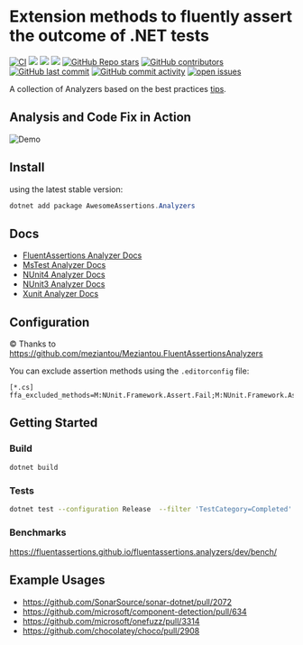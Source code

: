 # Extension methods to fluently assert the outcome of .NET tests

[![CI](https://github.com/awesomeassertions/AwesomeAssertions.Analyzers/actions/workflows/ci.yml/badge.svg?branch=main)](https://github.com/awesomeassertions/AwesomeAssertions.Analyzers/actions/workflows/ci.yml)
[![](https://img.shields.io/github/release/awesomeassertions/AwesomeAssertions.Analyzers.svg?label=latest%20release&color=007edf)](https://github.com/awesomeassertions/AwesomeAssertions.Analyzers/releases/latest)
[![](https://img.shields.io/nuget/dt/AwesomeAssertions.Analyzers.svg?label=downloads&color=007edf&logo=nuget)](https://www.nuget.org/packages/AwesomeAssertions.Analyzers)
[![](https://img.shields.io/librariesio/dependents/nuget/AwesomeAssertions.Analyzers.svg?label=dependent%20libraries)](https://libraries.io/nuget/AwesomeAssertions.Analyzers)
[![GitHub Repo stars](https://img.shields.io/github/stars/awesomeassertions/AwesomeAssertions.Analyzers)](https://github.com/awesomeassertions/AwesomeAssertions.Analyzers/stargazers)
[![GitHub contributors](https://img.shields.io/github/contributors/awesomeassertions/AwesomeAssertions.Analyzers)](https://github.com/awesomeassertions/AwesomeAssertions.Analyzers/graphs/contributors)
[![GitHub last commit](https://img.shields.io/github/last-commit/awesomeassertions/AwesomeAssertions.Analyzers)](https://github.com/awesomeassertions/AwesomeAssertions.Analyzers)
[![GitHub commit activity](https://img.shields.io/github/commit-activity/m/awesomeassertions/AwesomeAssertions.Analyzers)](https://github.com/awesomeassertions/AwesomeAssertions.Analyzers/graphs/commit-activity)
[![open issues](https://img.shields.io/github/issues/awesomeassertions/AwesomeAssertions.Analyzers)](https://github.com/awesomeassertions/AwesomeAssertions.Analyzers/issues)

A collection of Analyzers based on the best practices [tips](https://fluentassertions.com/tips/).

<!-- TODO: do we want to re-introduce this? Do we care? -->
<!-- ![Alt](https://repobeats.axiom.co/api/embed/92fd2e6496fc171c00616eaf672c3c757a1a29ac.svg "Repobeats analytics image") -->

## Analysis and Code Fix in Action

![Demo](assets/demo.gif)

## Install

using the latest stable version:

```powershell
dotnet add package AwesomeAssertions.Analyzers
```

## Docs

- [FluentAssertions Analyzer Docs](docs/FluentAssertionsAnalyzer.md)
- [MsTest Analyzer Docs](docs/MsTestAnalyzer.md)
- [NUnit4 Analyzer Docs](docs/Nunit4Analyzer.md)
- [NUnit3 Analyzer Docs](docs/Nunit3Analyzer.md)
- [Xunit Analyzer Docs](docs/XunitAnalyzer.md)

## Configuration

© Thanks to https://github.com/meziantou/Meziantou.FluentAssertionsAnalyzers

You can exclude assertion methods using the `.editorconfig` file:

````
[*.cs]
ffa_excluded_methods=M:NUnit.Framework.Assert.Fail;M:NUnit.Framework.Assert.Fail(System.String)
````

## Getting Started

### Build

```bash
dotnet build
```

### Tests

```bash
dotnet test --configuration Release  --filter 'TestCategory=Completed'
```

### Benchmarks

<!-- TODO: point at fork docs -->
https://fluentassertions.github.io/fluentassertions.analyzers/dev/bench/

## Example Usages
- https://github.com/SonarSource/sonar-dotnet/pull/2072
- https://github.com/microsoft/component-detection/pull/634
- https://github.com/microsoft/onefuzz/pull/3314
- https://github.com/chocolatey/choco/pull/2908
